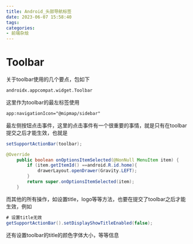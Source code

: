 ```yaml
---
title: Android_头部导航标签
date: 2023-06-07 15:58:40
tags:
categories: 
- 前端杂烩
---
```

# Toolbar
关于toolbar使用的几个要点，包如下
```xml
androidx.appcompat.widget.Toolbar
```
这里作为toolbar的最左标签使用
```xml
app:navigationIcon="@mipmap/sidebar"
```
最左侧按钮点击事件，这里的点击事件有一个很重要的事情，就是只有在toolbar提交之后才能生效，也就是
```java
setSupportActionBar(toolbar);
```
```java
@Override
    public boolean onOptionsItemSelected(@NonNull MenuItem item) {
        if (item.getItemId() ==android.R.id.home){
            drawerLayout.openDrawer(Gravity.LEFT);
        }
        return super.onOptionsItemSelected(item);
    }
```
而其他的所有操作，如设置title，logo等等方法，也要在提交了toolbar之后才能生效，例如
```java
# 设置title无效
getSupportActionBar().setDisplayShowTitleEnabled(false);
```
还有设置toolbar的title的颜色字体大小，等等信息